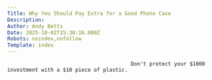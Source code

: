 ```yaml
---
Title: Why You Should Pay Extra for a Good Phone Case
Description: 
Author: Andy Betts
Date: 2025-10-02T15:30:16.000Z
Robots: noindex,nofollow
Template: index
---
```


                                            Don't protect your $1000 investment with a $10 piece of plastic.
                                        